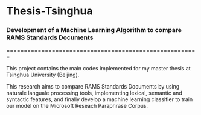 # Thesis-Tsinghua

### Development of a Machine Learning Algorithm to compare RAMS Standards Documents ###
=======================================================

This project contains the main codes implemented for my master thesis at Tsinghua University (Beijing).

This research aims to compare RAMS Standards Documents by using naturale languale processing tools, implementing lexical, semantic and syntactic features, and finally develop a machine learning classifier to train our model on the Microsoft Reseach Paraphrase Corpus.


